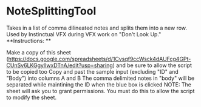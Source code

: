 # NoteSplittingTool
Takes in a list of comma dilineated notes and splits them into a new row. Used by Instinctual VFX during VFX work on "Don't Look Up."
**Instructions: **

Make a copy of this sheet (https://docs.google.com/spreadsheets/d/1Cvsqf9ccWsck4dAUFcg4GPt-CUnSv6LKGgylIwxDTnA/edit?usp=sharing) and be sure to allow the script to be copied too
Copy and past the sample input (excluding "ID" and "Body") into columns A and B
The comma delimited notes in "body" will be separated while maintining the ID when the blue box is clicked
NOTE: The sheet will ask you to grant permissions. You  must do this to allow the script to modify the sheet.
